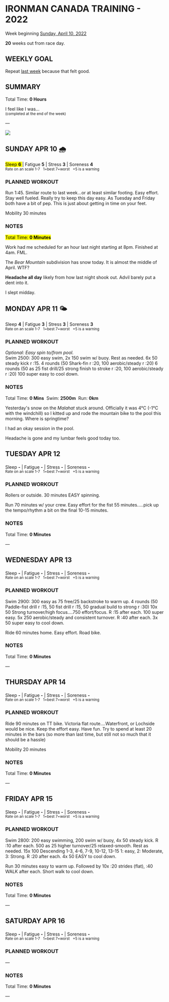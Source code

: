 # IRONMAN CANADA TRAINING - 2022
Week beginning [Sunday, April 10, 2022](javascript:flick('sun');)

**20** weeks out from race day.

## WEEKLY GOAL
Repeat [last week](ironman2022-21weeksout) because that felt good.

## SUMMARY
Total Time: **0 Hours**

I feel like I was...
<br /><sup>(completed at the end of the week)</sup>

&mdash;

![](/assets/jpg/II-9x550.jpeg)

## SUNDAY APR 10 🌧
<mark>Sleep **6** </mark>| Fatigue **5** | Stress **3** | Soreness **4**
<sup><br />Rate on an scale 1-7 &nbsp; 1=best 7=worst &nbsp; +5 is a warning</sup>

### PLANNED WORKOUT
Run 1:45. Similar route to last week...or at least similar footing. 
Easy effort. Stay well fueled. Really try to keep this day easy. As Tuesday and Friday both have a bit of pep. This is just about getting in time on your feet.

Mobility 30 minutes

### NOTES
<mark>Total Time: **0 Minutes** </mark>

Work had me scheduled for an hour last night starting at 8pm.  Finished at 4am.  FML.

The _Bear Mountain_ subdivision has snow today.  It is almost the middle of April.  WTF?

**Headache all day** likely from how last night shook out.  Advil barely put a dent into it.

I slept midday.

<!---->
## MONDAY APR 11 🌤
Sleep **4** | Fatigue **3** | Stress **3** | Soreness **3**
<sup><br />Rate on an scale 1-7 &nbsp; 1=best 7=worst &nbsp; +5 is a warning</sup>

### PLANNED WORKOUT
_Optional: Easy spin to/from pool._   
Swim 2500: 
300 easy swim, 2x 150 swim w/ buoy. Rest as needed. 
6x 50 steady kick r :15. 
4 rounds (50 Shark-fin r :20, 100 aerobic/steady r :20)
6 rounds (50 as 25 fist drill/25 strong finish to stroke r :20, 100 aerobic/steady r :20)
100 super easy to cool down.

### NOTES
Total Time: **0 Mins** &nbsp;Swim: **2500m** &nbsp;Run: **0km**

Yesterday's snow on the _Malahat_ stuck around.  Officially it was 4°C (-1°C with the windchill) so I kitted up and rode the mountain bike to the pool this morning.  Where is springtime?

I had an okay session in the pool.

Headache is gone and my lumbar feels good today too.

<!---->
## TUESDAY APR 12
Sleep **-** | Fatigue **-** | Stress **-** | Soreness **-**
<sup><br />Rate on an scale 1-7 &nbsp; 1=best 7=worst &nbsp; +5 is a warning</sup>

### PLANNED WORKOUT
Rollers or outside. 30 minutes EASY spinning.

Run 70 minutes w/ your crew. 
Easy effort for the fist 55 minutes.....pick up the tempo/rhythm a bit on the final 10-15 minutes. 

### NOTES
Total Time: **0 Minutes**

&mdash;  

<!---->
## WEDNESDAY APR 13
Sleep **-** | Fatigue **-** | Stress **-** | Soreness **-**
<sup><br />Rate on an scale 1-7 &nbsp; 1=best 7=worst &nbsp; +5 is a warning</sup>

### PLANNED WORKOUT
Swim 2900: 
300 easy as 75 free/25 backstroke to warm up. 
4 rounds (50 Paddle-fist drill r :15, 50 fist drill r :15, 50 gradual build to strong r :30)
10x 50 Strong turnover/high focus....750 effort/focus. R :15 after each.
100 super easy. 
5x 250 aerobic/steady and consistent turnover. R :40 after each. 
3x 50 super easy to cool down. 

Ride 60 minutes home. Easy effort. Road bike.

### NOTES
Total Time: **0 Minutes**

&mdash;  

<!---->
## THURSDAY APR 14
Sleep **-** | Fatigue **-** | Stress **-** | Soreness **-**
<sup><br />Rate on an scale 1-7 &nbsp; 1=best 7=worst &nbsp; +5 is a warning</sup>

### PLANNED WORKOUT
Ride 90 minutes on TT bike. 
Victoria flat route....Waterfront, or Lochside would be nice. Keep the effort easy. Have fun. 
Try to spend at least 20 minutes in the bars (so more than last time, but still not so much that it should be a hassle) 

Mobility 20 minutes

### NOTES
Total Time: **0 Minutes**

&mdash;  

<!---->
## FRIDAY APR 15
Sleep **-** | Fatigue **-** | Stress **-** | Soreness **-**
<sup><br />Rate on an scale 1-7 &nbsp; 1=best 7=worst &nbsp; +5 is a warning</sup>

### PLANNED WORKOUT
Swim 2800: 
200 easy swimming, 200 swim w/ buoy, 4x 50 steady kick. R :10 after each. 
500 as 25 higher turnover/25 relaxed-smooth. Rest as needed. 
15x 100 Descending 1-3, 4-6, 7-9, 10-12, 13-15 1: easy, 2: Moderate, 3: Strong. R :20 after each. 
4x 50 EASY to cool down.

Run 30 minutes easy to warm up. Followed by 10x :20 strides (flat), :40 WALK after each. Short walk to cool down.

### NOTES
Total Time: **0 Minutes**

&mdash;  

<!---->
## SATURDAY APR 16
Sleep **-** | Fatigue **-** | Stress **-** | Soreness **-**
<sup><br />Rate on an scale 1-7 &nbsp; 1=best 7=worst &nbsp; +5 is a warning</sup>

### PLANNED WORKOUT
&mdash;  

### NOTES
Total Time: **0 Minutes**

&mdash;  
